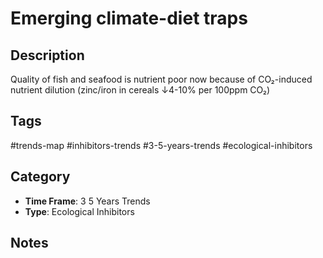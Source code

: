 # Emerging climate-diet traps

## Description
Quality of fish and seafood is nutrient poor now because of CO₂-induced nutrient dilution (zinc/iron in cereals ↓4-10% per 100ppm CO₂)

## Tags
#trends-map #inhibitors-trends #3-5-years-trends #ecological-inhibitors

## Category
- **Time Frame**: 3 5 Years Trends
- **Type**: Ecological Inhibitors

## Notes
<!-- Add your notes here -->
